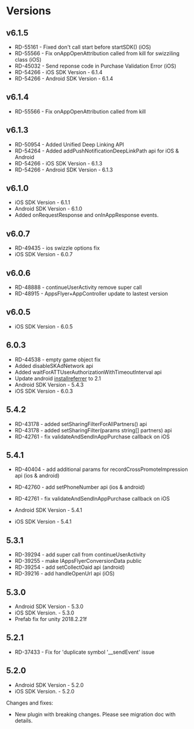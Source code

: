 # Versions

## v6.1.5

* RD-55161 - Fixed don't call start before startSDK() (iOS) 
* RD-55566 - Fix onAppOpenAttribution called from kill for swizziling class (iOS)
* RD-45032 - Send reponse code in Purchase Validation Error (iOS) 
* RD-54266 - iOS SDK Version - 6.1.4
* RD-54266 - Android SDK Version - 6.1.4

## v6.1.4

* RD-55566 - Fix onAppOpenAttribution called from kill

## v6.1.3

* RD-50954 - Added Unified Deep Linking API
* RD-54264 - Added addPushNotificationDeepLinkPath api for iOS & Android
* RD-54266 - iOS SDK Version - 6.1.3
* RD-54266 - Android SDK Version - 6.1.3

## v6.1.0

* iOS SDK Version - 6.1.1
* Android SDK Version - 6.1.0
* Added onRequestResponse and onInAppResponse events.

## v6.0.7

* RD-49435 - ios swizzle options fix
* iOS SDK Version - 6.0.7


## v6.0.6

* RD-48888 - continueUserActivity remove super call
* RD-48915 - AppsFlyer+AppController update to lastest version

## v6.0.5

* iOS SDK Version - 6.0.5


## 6.0.3

* RD-44538 - empty game object fix
* Added disableSKAdNetwork api
* Added waitForATTUserAuthorizationWithTimeoutInterval api
* Update android [installreferrer](https://mvnrepository.com/artifact/com.android.installreferrer/installreferrer) to 2.1 
* Android SDK Version - 5.4.3
* iOS SDK Version - 6.0.3


## 5.4.2

* RD-43178 - added setSharingFilterForAllPartners() api
* RD-43178 - added setSharingFilter(params string[] partners) api
* RD-42761 - fix validateAndSendInAppPurchase callback on iOS

## 5.4.1

* RD-40404 - add additional params for recordCrossPromoteImpression api (ios & android)
* RD-42760 - add setPhoneNumber api (ios & android)
* RD-42761 - fix validateAndSendInAppPurchase callback on iOS

* Android SDK Version - 5.4.1
* iOS SDK Version     - 5.4.1

## 5.3.1

* RD-39294 - add super call from continueUserActivity
* RD-39255 - make IAppsFlyerConversionData public	
* RD-39254 - add setCollectOaid api (android)
* RD-39216 - add handleOpenUrl api (iOS)


## 5.3.0

* Android SDK Version - 5.3.0
* iOS SDK Version.    - 5.3.0
* Prefab fix for unity 2018.2.21f

## 5.2.1

* RD-37433 - Fix for 'duplicate symbol '__sendEvent' issue

## 5.2.0


* Android SDK Version - 5.2.0
* iOS SDK Version.    - 5.2.0

Changes and fixes: 
 - New plugin with breaking changes. Please see migration doc with details.


